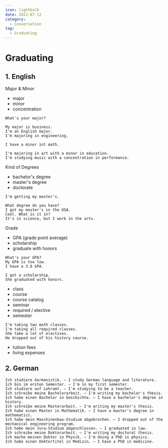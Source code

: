 ```yaml
---
icon: lightbulb
date: 2022-07-12
category:
  - Conversation
tag:
  - Graduating
---
```

# Graduating 
   
<!-- more -->
## 1. English
Major & Minor
- major
- minor
- concentration

```
What's your major?

My major is business.
I'm an English major.
I'm majoring in engineering.

I have a minor int math.

I'm majoring in art with a minor in education.
I'm studying music with a concentration in performance.
```

Kind of Degrees
- bachelor's degree
- master's degree
- doctorate

```
I'm getting my master's.

What degree do you have?
I got my master's in the USA.
Cool. What is it in?
It's in science, but I work in the arts.
```

Grade
- GPA (grade point average)
- scholarship
- graduate with honors

```
What's your GPA?
My GPA is too low.
I have a 3.8 GPA.

I got a scholarship.
She graduated with honors.
```

- class
- course
- course catalog
- seminar
- required / elective
- semester

```
I'm taking two math classes.
I'm taking all required classes.
She take a lot of electives.
He dropped out of his history course.
```

- tuition fees
- living expenses
  
## 2. German
```
Ich studiere Germanistik. – I study German language and literature.
Ich bin im ersten Semester. – I'm in my first semester.
Ich studiere auf Lehramt. – I'm studying to be a teacher.
Ich schreibe meine Bachelorarbeit. – I'm writing my bachelor's thesis.
Ich habe einen Bachelor in Geschichte. – I have a bachelor's degree in history.
Ich schreibe meine Masterarbeit. – I'm writing my master's thesis.
Ich habe einen Master in Mathematik. – I have a master's degree in
mathematics.
Ich habe mein Maschinenbau-Studium abgebrochen. – I dropped out of the
mechanical engineering program.
Ich habe mein Jura-Studium abgeschlossen. – I graduated in law.
Ich schreibe meine Doktorarbeit. – I'm writing my doctoral thesis.
Ich mache meinen Doktor in Physik. – I'm doing a PhD in physics.
Ich habe einen Doktortitel in Medizin. – I have a PhD in medicine.
```